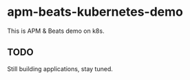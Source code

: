 # apm-beats-kubernetes-demo
This is APM &amp; Beats demo on k8s.

## TODO
Still building applications, stay tuned.
